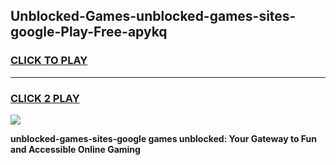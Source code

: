 
## Unblocked-Games-unblocked-games-sites-google-Play-Free-apykq
<h3>
<a href="https://premium76.site?title=unblocked-games-sites-google&ref=24M">CLICK TO PLAY</a></h3>
<hr>

<h3>
<a href="https://premium76.site?title=unblocked-games-sites-google&ref=24M">CLICK 2 PLAY</a>
  
</h3>

<a href="https://premium76.site?title=unblocked-games-sites-google&ref=24M"><img src="https://clearcache.store/games.png"></a>


**unblocked-games-sites-google games unblocked: Your Gateway to Fun and Accessible Online Gaming**
